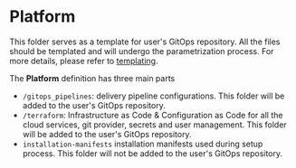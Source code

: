 # Platform

This folder serves as a template for user's GitOps repository.
All the files should be templated and will undergo the parametrization process. For more details, please refer
to [templating](TEMPLATING.md).

The **Platform** definition has three main parts

- `/gitops_pipelines`: delivery pipeline configurations. This folder will be added to the user's GitOps repository.
- `/terraform`: Infrastructure as Code & Configuration as Code for all the cloud services, git provider, secrets and
  user management. This folder will be added to the user's GitOps repository.
- `installation-manifests` installation manifests used during setup process. This folder will not be added to the user's
  GitOps repository.
